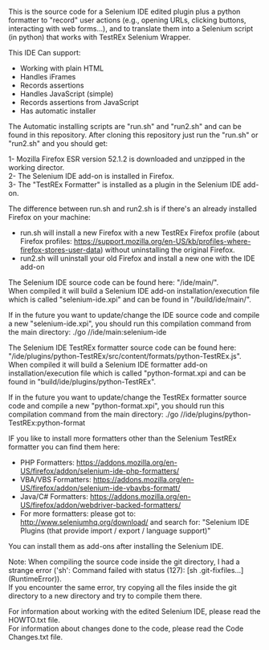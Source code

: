This is the source code for a Selenium IDE edited plugin plus a python formatter to "record" user actions (e.g., opening URLs,
clicking buttons, interacting with web forms...), and to translate them into a Selenium script (in python) that works with TestREx Selenium Wrapper.

This IDE Can support:

* Working with plain HTML
* Handles iFrames
* Records assertions
* Handles JavaScript (simple)
* Records assertions from JavaScript
* Has automatic installer

The Automatic installing scripts are "run.sh" and "run2.sh" and can be found in this repository.
After cloning this repository just run the "run.sh" or "run2.sh" and you should get:

1- Mozilla Firefox ESR version 52.1.2 is downloaded and unzipped in the working director.  
2- The Selenium IDE add-on is installed in Firefox.  
3- The "TestREx Formatter" is installed as a plugin in the Selenium IDE add-on.

The difference between run.sh and run2.sh is if there's an already installed Firefox on your machine:

* run.sh will install a new Firefox with a new TestREx Firefox profile (about Firefox profiles: https://support.mozilla.org/en-US/kb/profiles-where-firefox-stores-user-data) without uninstalling the original Firefox.
* run2.sh will uninstall your old Firefox and install a new one with the IDE add-on

The Selenium IDE source code can be found here: "/ide/main/".   
When compiled it will build a Selenium IDE add-on installation/execution file which is called "selenium-ide.xpi" and can be found in "/build/ide/main/".

If in the future you want to update/change the IDE source code and compile a new "selenium-ide.xpi", you should run this compilation command from the main directory:
./go //ide/main:selenium-ide

The Selenium IDE TestREx formatter source code can be found here: "/ide/plugins/python-TestREx/src/content/formats/python-TestREx.js".   
When compiled it will build a Selenium IDE formatter add-on installation/execution file which is called "python-format.xpi and can be found in "build/ide/plugins/python-TestREx".

If in the future you want to update/change the TestREx formatter source code and compile a new "python-format.xpi", you should run this compilation command from the main directory:
./go //ide/plugins/python-TestREx:python-format

IF you like to install more formatters other than the Selenium TestREx formatter you can find them here:

* PHP Formatters: https://addons.mozilla.org/en-US/firefox/addon/selenium-ide-php-formatters/
* VBA/VBS Formatters: https://addons.mozilla.org/en-US/firefox/addon/selenium-ide-vbavbs-formatt/
* Java/C# Formatters: https://addons.mozilla.org/en-US/firefox/addon/webdriver-backed-formatters/
* For more formatters: please got to: http://www.seleniumhq.org/download/
and search for: "Selenium IDE Plugins (that provide import / export / language support)"


You can install them as add-ons after installing the Selenium IDE.

Note: When compiling the source code inside the git directory, I had a strange error ('sh': Command failed with status (127): [sh .git-fixfiles...] (RuntimeError)).  
If you encounter the same error, try copying all the files inside the git directory to a new directory and try to compile them there.

For information about working with the edited Selenium IDE, please read the HOWTO.txt file.  
For information about changes done to the code, please read the Code Changes.txt file.